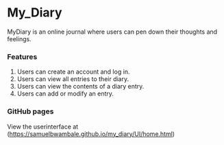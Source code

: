# My_Diary

MyDiary is an online journal where users can pen down their thoughts and feelings. 

### Features
1. Users can create an account and log in. 
2. Users can view all entries to their diary. 
3. Users can view the contents of a diary entry. 
4. Users can add or modify an entry. 

### GitHub pages

View the userinterface at (https://samuelbwambale.github.io/my_diary/UI/home.html)
